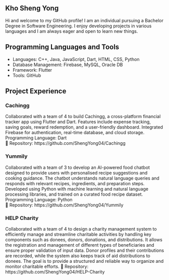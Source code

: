 ## Kho Sheng Yong

<text> Hi and welcome to my GitHub profile! I am an individual pursuing a Bachelor Degree in Software Engineering. I enjoy developing projects in various languages and I am always eager and open to learn new things. </text>

## Programming Languages and Tools
- Languages: C++, Java, JavaScript, Dart, HTML, CSS, Python
- Database Management: Firebase, MySQL, Oracle DB
- Framework: Flutter
- Tools: GitHub

## Project Experience
<h3>Cachingg</h3>
<text>Collaborated with a team of 4 to build Cachingg, a cross-platform financial tracker app using Flutter and Dart. Features include expense tracking, saving goals, reward redemption, and a user-friendly dashboard. Integrated Firebase for authentication, real-time database, and cloud storage.</text> 
<text> Programming Language: Dart</text><br/>
🔗 Repository: https://github.com/ShengYong04/Cachingg

<h3>Yummily</h3>
<text>Collaborated with a team of 3 to develop an AI-powered food chatbot designed to provide users with personalised recipe suggestions and cooking guidance. The chatbot understands natural language queries and responds with relevant recipes, ingredients, and preparation steps. Developed using Python with machine learning and natural language processing libraries, and trained on a curated food recipe dataset.</text> 
<text> Programming Language: Python</text><br/>
🔗 Repository: https://github.com/ShengYong04/Yummily

<h3>HELP Charity</h3> 
<text>Collaborated with a team of 4 to design a charity management system to efficiently manage and streamline charitable activities by handling key components such as donees, donors, donations, and distributions. It allows the registration and management of different types of beneficiaries and ensure proper validation of input data. Donor profiles and their contributions are recorded, while the system also keeps track of aid distributions to donees. The goal is to provide a structured and reliable way to organize and monitor charitable efforts.</text>
🔗 Repository: https://github.com/ShengYong04/HELP-Charity 

  
  
